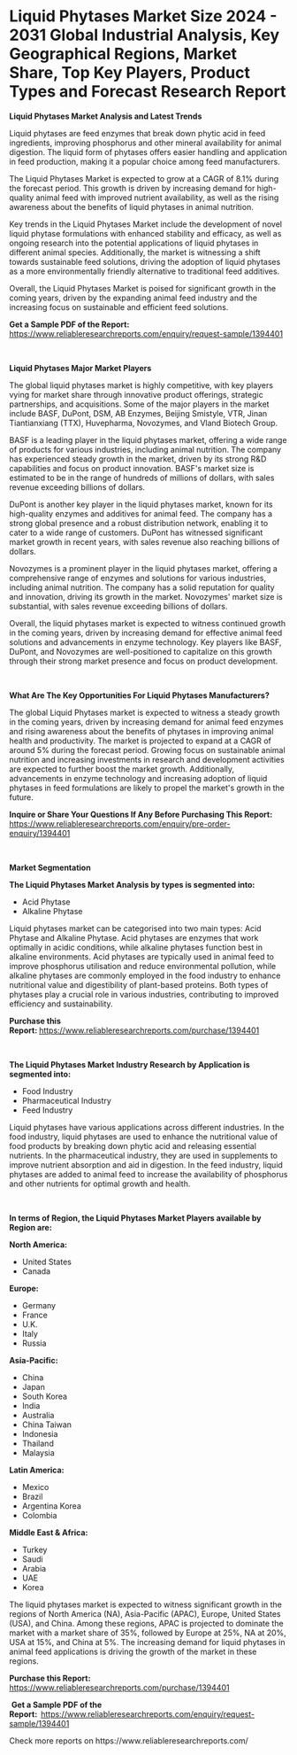 <p><h1>Liquid Phytases Market Size 2024 - 2031 Global Industrial Analysis, Key Geographical Regions, Market Share, Top Key Players, Product Types and Forecast Research Report</h1></p><p><strong>Liquid Phytases Market Analysis and Latest Trends</strong></p>
<p><p>Liquid phytases are feed enzymes that break down phytic acid in feed ingredients, improving phosphorus and other mineral availability for animal digestion. The liquid form of phytases offers easier handling and application in feed production, making it a popular choice among feed manufacturers.</p><p>The Liquid Phytases Market is expected to grow at a CAGR of 8.1% during the forecast period. This growth is driven by increasing demand for high-quality animal feed with improved nutrient availability, as well as the rising awareness about the benefits of liquid phytases in animal nutrition.</p><p>Key trends in the Liquid Phytases Market include the development of novel liquid phytase formulations with enhanced stability and efficacy, as well as ongoing research into the potential applications of liquid phytases in different animal species. Additionally, the market is witnessing a shift towards sustainable feed solutions, driving the adoption of liquid phytases as a more environmentally friendly alternative to traditional feed additives.</p><p>Overall, the Liquid Phytases Market is poised for significant growth in the coming years, driven by the expanding animal feed industry and the increasing focus on sustainable and efficient feed solutions.</p></p>
<p><strong>Get a Sample PDF of the Report:&nbsp;</strong> <a href="https://www.reliableresearchreports.com/enquiry/request-sample/1394401">https://www.reliableresearchreports.com/enquiry/request-sample/1394401</a></p>
<p>&nbsp;</p>
<p><strong>Liquid Phytases Major Market Players</strong></p>
<p><p>The global liquid phytases market is highly competitive, with key players vying for market share through innovative product offerings, strategic partnerships, and acquisitions. Some of the major players in the market include BASF, DuPont, DSM, AB Enzymes, Beijing Smistyle, VTR, Jinan Tiantianxiang (TTX), Huvepharma, Novozymes, and Vland Biotech Group.</p><p>BASF is a leading player in the liquid phytases market, offering a wide range of products for various industries, including animal nutrition. The company has experienced steady growth in the market, driven by its strong R&D capabilities and focus on product innovation. BASF's market size is estimated to be in the range of hundreds of millions of dollars, with sales revenue exceeding billions of dollars.</p><p>DuPont is another key player in the liquid phytases market, known for its high-quality enzymes and additives for animal feed. The company has a strong global presence and a robust distribution network, enabling it to cater to a wide range of customers. DuPont has witnessed significant market growth in recent years, with sales revenue also reaching billions of dollars.</p><p>Novozymes is a prominent player in the liquid phytases market, offering a comprehensive range of enzymes and solutions for various industries, including animal nutrition. The company has a solid reputation for quality and innovation, driving its growth in the market. Novozymes' market size is substantial, with sales revenue exceeding billions of dollars.</p><p>Overall, the liquid phytases market is expected to witness continued growth in the coming years, driven by increasing demand for effective animal feed solutions and advancements in enzyme technology. Key players like BASF, DuPont, and Novozymes are well-positioned to capitalize on this growth through their strong market presence and focus on product development.</p></p>
<p>&nbsp;</p>
<p><strong>What Are The Key Opportunities For Liquid Phytases Manufacturers?</strong></p>
<p><p>The global Liquid Phytases market is expected to witness a steady growth in the coming years, driven by increasing demand for animal feed enzymes and rising awareness about the benefits of phytases in improving animal health and productivity. The market is projected to expand at a CAGR of around 5% during the forecast period. Growing focus on sustainable animal nutrition and increasing investments in research and development activities are expected to further boost the market growth. Additionally, advancements in enzyme technology and increasing adoption of liquid phytases in feed formulations are likely to propel the market's growth in the future.</p></p>
<p><strong>Inquire or Share Your Questions If Any Before Purchasing This Report:</strong> <a href="https://www.reliableresearchreports.com/enquiry/pre-order-enquiry/1394401">https://www.reliableresearchreports.com/enquiry/pre-order-enquiry/1394401</a></p>
<p>&nbsp;</p>
<p><strong>Market Segmentation</strong></p>
<p><strong>The Liquid Phytases Market Analysis by types is segmented into:</strong></p>
<p><ul><li>Acid Phytase</li><li>Alkaline Phytase</li></ul></p>
<p><p>Liquid phytases market can be categorised into two main types: Acid Phytase and Alkaline Phytase. Acid phytases are enzymes that work optimally in acidic conditions, while alkaline phytases function best in alkaline environments. Acid phytases are typically used in animal feed to improve phosphorus utilisation and reduce environmental pollution, while alkaline phytases are commonly employed in the food industry to enhance nutritional value and digestibility of plant-based proteins. Both types of phytases play a crucial role in various industries, contributing to improved efficiency and sustainability.</p></p>
<p><strong>Purchase this Report:&nbsp;</strong><a href="https://www.reliableresearchreports.com/purchase/1394401">https://www.reliableresearchreports.com/purchase/1394401</a></p>
<p>&nbsp;</p>
<p><strong>The Liquid Phytases Market Industry Research by Application is segmented into:</strong></p>
<p><ul><li>Food Industry</li><li>Pharmaceutical Industry</li><li>Feed Industry</li></ul></p>
<p><p>Liquid phytases have various applications across different industries. In the food industry, liquid phytases are used to enhance the nutritional value of food products by breaking down phytic acid and releasing essential nutrients. In the pharmaceutical industry, they are used in supplements to improve nutrient absorption and aid in digestion. In the feed industry, liquid phytases are added to animal feed to increase the availability of phosphorus and other nutrients for optimal growth and health.</p></p>
<p>&nbsp;</p>
<p><strong>In terms of Region, the Liquid Phytases Market Players available by Region are:</strong></p>
<p>
    <p> <strong> North America: </strong>
        <ul>
            <li>United States</li>
            <li>Canada</li>
        </ul>
        </p> 
    <p> <strong> Europe: </strong>
        <ul>
            <li>Germany</li>
            <li>France</li>
            <li>U.K.</li>
            <li>Italy</li>
            <li>Russia</li>
        </ul>
        </p> 
    <p> <strong> Asia-Pacific: </strong>
        <ul>
            <li>China</li>
            <li>Japan</li>
            <li>South Korea</li>
            <li>India</li>
            <li>Australia</li>
            <li>China Taiwan</li>
            <li>Indonesia</li>
            <li>Thailand</li>
            <li>Malaysia</li>
        </ul>
        </p> 
    <p> <strong> Latin America: </strong>
        <ul>
            <li>Mexico</li>
            <li>Brazil</li>
            <li>Argentina Korea</li>
            <li>Colombia</li>
        </ul>
        </p> 
    <p> <strong> Middle East & Africa: </strong>
        <ul>
            <li>Turkey</li>
            <li>Saudi</li>
            <li>Arabia</li>
            <li>UAE</li>
            <li>Korea</li>
        </ul>
    </p>
    </p>
<p><p>The liquid phytases market is expected to witness significant growth in the regions of North America (NA), Asia-Pacific (APAC), Europe, United States (USA), and China. Among these regions, APAC is projected to dominate the market with a market share of 35%, followed by Europe at 25%, NA at 20%, USA at 15%, and China at 5%. The increasing demand for liquid phytases in animal feed applications is driving the growth of the market in these regions.</p></p>
<p><strong>Purchase this Report: </strong><a href="https://www.reliableresearchreports.com/purchase/1394401">https://www.reliableresearchreports.com/purchase/1394401</a></p>
<p>&nbsp;<strong>Get a Sample PDF of the Report:&nbsp;&nbsp;</strong><a href="https://www.reliableresearchreports.com/enquiry/request-sample/1394401">https://www.reliableresearchreports.com/enquiry/request-sample/1394401</a></p>
<p><strong></strong></p>
<p>Check more reports on https://www.reliableresearchreports.com/</p>